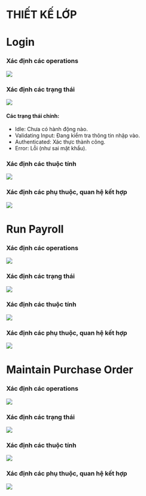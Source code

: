 # THIẾT KẾ LỚP

# Login
### Xác định các operations
![](https://www.planttext.com/api/plantuml/png/R951JiGm34NtEONLLP5cBj056X126caG8n07CAdLHZHE5Jl30d4o5Xo9Av1s2Yt3P6Lzln__E5yVdnjHZ9fyPso78h0BZUFR43sy6HZF0JjNezAM-wJbHGNN8NI4FBKbFNkdesre7eAhpRkPRhjAsXAhiwWX_jw8iqfb4egCdYfurEYuMK6VdQyXrZ_Alv4jIhkVeF8CVIpc50_PV8UC3IqoYBY6XywOOBlqZsyuOhOb-xAdw5tc0v-mAq2hMJwJD0-VLxbUNvwieeBYIKWAyrSUm6NQZDrGJrmBt7DXDhaQlkeR003__mC0)
### Xác định các trạng thái
![](https://www.planttext.com/api/plantuml/png/UhzxlqDnIM9HIMbk3XUGKPAgeEIPafEgf91Oh11i01CAIyp9J4aioSnBL_3CAoWjWKWRmgGTIqioKlDACfE1l1I8d15CphMeABy88cRCnHLieA2hQmVKgc2b03Kq5M8a5r0CB6K4b48oC3C_Jo6uD3avjRWOhiGOKubROcPEQL4gbqDgNWh8Bm00003__mC0)

#### Các trạng thái chính:
- Idle: Chưa có hành động nào.
- Validating Input: Đang kiểm tra thông tin nhập vào.
- Authenticated: Xác thực thành công.
- Error: Lỗi (như sai mật khẩu).

### Xác định các thuộc tính
![](https://www.planttext.com/api/plantuml/png/P8yz3i8m38NtdY87W0jK2BKBKxl02QpMIYmbSMMxOa2SZ84ZSGM2A4K8Zz_xiTxZTc_KG6nEiHeYgBgEFUK3ItANofNRkbbHCYIitSc4ib_mLDndbd75rsgfQ6SBc8q6C9Qr9e26DdeMif3-GqUEs4C6Zz-85AQrwqXjz_RlFyzH4gaIvwBtC2toviUxB-qDvl4rxWa00F__0m00)
### Xác định các phụ thuộc, quan hệ kết hợp
![](https://www.planttext.com/api/plantuml/png/UhzxlqDnIM9HIMbk3fTFVdfcdbj-KQw2hgwTWcDfIKPgNabcSc99VX4N2Wyi7vIVa-gRc9UOdbh4vP2Qbm8o0G000F__0m00)

# Run Payroll
### Xác định các operations
![](https://www.planttext.com/api/plantuml/png/V54n3i8m3DppYgXJaU037H228ZQe13p0j1wGtBYA4qI5U1a3J-8B50WLK22JbJlVdUtBwJmI1zRvabHE8AAdPKLS8-g3qlUN0-MUmE4StH88R1tt4fsotn062XJ5c8sN64hsnZtHXhRZRQ6EAcXdK5iccWH5jbsJcMMHO8CXIjA6-ZHksrQm_qj_ZL2YSPdb74LU4bIFdu1_4UlhdzErEniCXb-6J7Iq5fH8TQ7Gy1wfuQTOeIb4BqoaHarrkyyL003__mC0)
### Xác định các trạng thái
![](https://www.planttext.com/api/plantuml/png/R91D2i8m44RtESNGVQ4sNRcGWWjn5wWN6Df1XFn8ae8zcmkFv1MSD6rHS3VCUyFtCU_dgmqHVHoD5Zn4Wk8yQ2e00wXgNHrHzwF6UBDNE7aN0dIeqKzPs_tJBlZ8j5wfygwd419KE1coCGjoEtVchYakuOqGgeAoF700xA5BBM5BS5RmUgOrq-zIcqI3O3WxaXrkz8DaHWsZfGyi5PcsP8Vqamy0003__mC0)
### Xác định các thuộc tính
![](https://www.planttext.com/api/plantuml/png/N8z12i9034NtSugvW1VeggA2xeezGJeDfJGpaII35kd9N7Wahs25KefP_loNd_zvlKir4CkHN21GzQTu8nuH_TFvUNQ-RmjVc_IfMuG44V-a1XHh892ny4VE3U6okBCCi-tCMRJmbsJOeRZ9BM4LZC941w2G2OnbJJLuNC5mFRT58YQhX0EgReW6qh0FWNEozRl9bPZQNxal0000__y30000)
### Xác định các phụ thuộc, quan hệ kết hợp
![](https://www.planttext.com/api/plantuml/png/UhzxlqDnIM9HIMbk3fThRa5EVcLggeAkhfr2G69bKNvEZdDYJd9fJc99VX4NXWXCNMvgNab0KNvoQd4nK9b3QbuAo3G00000__y30000)

# Maintain Purchase Order
### Xác định các operations
![](https://www.planttext.com/api/plantuml/png/R5112i8m4Bpt5Q4d1Vk174J4IqyLYWy8oLf3uoOccuA8B_FWa_o2gQrYqJqjExCpE_kutLU1XATuD9aq8WIsZLuUH83AA_3iah5N2UUyxORXRCvPPxKQ8IbGWfaYrsnKAx439ElF7oLv0DdMP6KxqmJ7Kd5MazVOfDsrjGO4Zipeb23uHrsmKnH8ciuyEH0qu7-Sw-YSqLyH6g3thCIzxMyTrFgTQUgYM7vTpbc-2n3oFwIFIU9im06gm2hCirNg-fS-0G00__y30000)
### Xác định các trạng thái
![](https://www.planttext.com/api/plantuml/png/UhzxlqDnIM9HIMbk3XUGKPAge1IGcfUIcPUku5XGK9HVbfYZf91OhE1l09E62AUcG8GDOSBEYNd9gJavC74ZBYv_0mLTNJkW4WKhg5cf2lv5AQb5S1aZe0n47rJ20MWro2K00000__y30000)
### Xác định các thuộc tính
![](https://www.planttext.com/api/plantuml/png/T91H2i8m38RVUufUm0liQO8l0q5X9wXjdCKs6Maw4Dd9VF18Ni4DHeKnyvO_-VylvFDwrqaCIuv1sM1IqkVCzcOIdDW1wwVIK-qqpLtZAjqAU-mMTR9AJcinzttm6zj2Oi8-KaQfz87o9O0QrO9jS00KuaT1Ue6uGIHxFy80ePei0XtmBwDTo2NYxobe8gmaIoZ6IeDNAfDHrO1k_iqN003__mC0)
### Xác định các phụ thuộc, quan hệ kết hợp
![](https://www.planttext.com/api/plantuml/png/UhzxlqDnIM9HIMbk3bT0QL5oHc9ngdzHIcgHWgwkdO9dNbbgNab-KIKMkU3IWeASpDGYBeVKl1IGTW00003__mC0)
